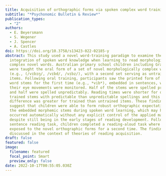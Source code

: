 ```yaml
---
title: Acquisition of orthographic forms via spoken complex word training
subtitle: "*Psychonomic Bulletin & Review*"
publication_types:
  - "2"
authors:
  - E. Beyersmann
  - S. Wegener
  - J. Spencer
  - A. Castles
doi: https://doi.org/10.3758/s13423-022-02185-y
abstract: This study used a novel word-training paradigm to examine the
  integration of spoken word knowledge when learning to read morphologically
  complex novel words. Australian primary school children including Grades 3–5
  were taught the oral form of a set of novel morphologically complex words
  (e.g., (/vɪbɪŋ/, /vɪbd/, /vɪbz/), with a second set serving as untrained
  items. Following oral training, participants saw the printed form of the novel
  word stems for the first time (e.g., *vib*), embedded in sentences, while
  their eye movements were monitored. Half of the stems were spelled predictably
  and half were spelled unpredictably. Reading times were shorter for orally
  trained stems with predictable than unpredictable spellings and this
  difference was greater for trained than untrained items. These findings
  suggest that children were able to form robust orthographic expectations of
  the embedded morphemic stems during spoken word learning, which may have
  occurred automatically without any explicit control of the applied mappings,
  despite still being in the early stages of reading development. Following the
  sentence reading task, children completed a reading-aloud task where they were
  exposed to the novel orthographic forms for a second time. The findings are
  discussed in the context of theories of reading acquisition.
draft: false
featured: false
image:
  filename: featured
  focal_point: Smart
  preview_only: false
date: 2022-10-17T00:55:05.030Z
---
```


